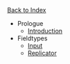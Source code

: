 <a href="/" class="rounded-full bg-charcoal-darker text-charcoal-lighter text-center text-sm font-bold hover:text-charcoal-lightest w-full px-4 py-1 block">Back to Index</a>

- Prologue
    - [Introduction](/fieldtypes/introduction)
- Fieldtypes
    - [Input](/fieldtypes/input)
    - [Replicator](/fieldtypes/replicator)